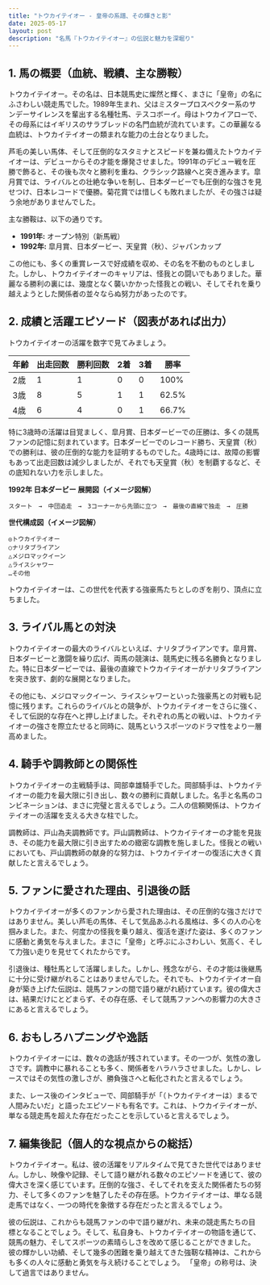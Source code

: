 ```yaml
---
title: "トウカイテイオー - 皇帝の系譜、その輝きと影"
date: 2025-05-17
layout: post
description: "名馬『トウカイテイオー』の伝説と魅力を深堀り"
---
```


## 1. 馬の概要（血統、戦績、主な勝鞍）

トウカイテイオー。その名は、日本競馬史に燦然と輝く、まさに「皇帝」の名にふさわしい競走馬でした。1989年生まれ、父はミスタープロスペクター系のサンデーサイレンスを輩出する名種牡馬、テスコボーイ。母はトウカイアローで、その母系にはイギリスのサラブレッドの名門血統が流れています。この華麗なる血統は、トウカイテイオーの類まれな能力の土台となりました。

芦毛の美しい馬体、そして圧倒的なスタミナとスピードを兼ね備えたトウカイテイオーは、デビューからその才能を爆発させました。1991年のデビュー戦を圧勝で飾ると、その後も次々と勝利を重ね、クラシック路線へと突き進みます。皐月賞では、ライバルとの壮絶な争いを制し、日本ダービーでも圧倒的な強さを見せつけ、日本レコードで優勝。菊花賞では惜しくも敗れましたが、その強さは疑う余地がありませんでした。

主な勝鞍は、以下の通りです。

* **1991年:**  オープン特別（新馬戦）
* **1992年:** 皐月賞、日本ダービー、天皇賞（秋）、ジャパンカップ

この他にも、多くの重賞レースで好成績を収め、その名を不動のものとしました。しかし、トウカイテイオーのキャリアは、怪我との闘いでもありました。華麗なる勝利の裏には、幾度となく襲いかかった怪我との戦い、そしてそれを乗り越えようとした関係者の並々ならぬ努力があったのです。


## 2. 成績と活躍エピソード（図表があれば出力）

トウカイテイオーの活躍を数字で見てみましょう。

| 年齢 | 出走回数 | 勝利回数 | 2着 | 3着 | 勝率 |
|---|---|---|---|---|---|
| 2歳 | 1 | 1 | 0 | 0 | 100% |
| 3歳 | 8 | 5 | 1 | 1 | 62.5% |
| 4歳 | 6 | 4 | 0 | 1 | 66.7% |


特に3歳時の活躍は目覚ましく、皐月賞、日本ダービーでの圧勝は、多くの競馬ファンの記憶に刻まれています。日本ダービーでのレコード勝ち、天皇賞（秋）での勝利は、彼の圧倒的な能力を証明するものでした。4歳時には、故障の影響もあって出走回数は減少しましたが、それでも天皇賞（秋）を制覇するなど、その底知れない力を示しました。


**1992年 日本ダービー 展開図（イメージ図解）**

```
スタート　→　中団追走　→　3コーナーから先頭に立つ　→　最後の直線で独走　→　圧勝
```

**世代構成図（イメージ図解）**

```
◎トウカイテイオー
○ナリタブライアン
△メジロマックイーン
△ライスシャワー
…その他
```

トウカイテイオーは、この世代を代表する強豪馬たちとしのぎを削り、頂点に立ちました。


## 3. ライバル馬との対決

トウカイテイオーの最大のライバルといえば、ナリタブライアンです。皐月賞、日本ダービーと激闘を繰り広げ、両馬の競演は、競馬史に残る名勝負となりました。特に日本ダービーでは、最後の直線でトウカイテイオーがナリタブライアンを突き放す、劇的な展開となりました。

その他にも、メジロマックイーン、ライスシャワーといった強豪馬との対戦も記憶に残ります。これらのライバルとの競争が、トウカイテイオーをさらに強く、そして伝説的な存在へと押し上げました。それぞれの馬との戦いは、トウカイテイオーの強さを際立たせると同時に、競馬というスポーツのドラマ性をより一層高めました。


## 4. 騎手や調教師との関係性

トウカイテイオーの主戦騎手は、岡部幸雄騎手でした。岡部騎手は、トウカイテイオーの能力を最大限に引き出し、数々の勝利に貢献しました。名手と名馬のコンビネーションは、まさに完璧と言えるでしょう。二人の信頼関係は、トウカイテイオーの活躍を支える大きな柱でした。

調教師は、戸山為夫調教師です。戸山調教師は、トウカイテイオーの才能を見抜き、その能力を最大限に引き出すための緻密な調教を施しました。怪我との戦いにおいても、戸山調教師の献身的な努力は、トウカイテイオーの復活に大きく貢献したと言えるでしょう。


## 5. ファンに愛された理由、引退後の話

トウカイテイオーが多くのファンから愛された理由は、その圧倒的な強さだけではありません。美しい芦毛の馬体、そして気品あふれる風格は、多くの人の心を掴みました。また、何度かの怪我を乗り越え、復活を遂げた姿は、多くのファンに感動と勇気を与えました。まさに「皇帝」と呼ぶにふさわしい、気高く、そして力強い走りを見せてくれたからです。

引退後は、種牡馬として活躍しました。しかし、残念ながら、その才能は後継馬に十分に受け継がれることはありませんでした。それでも、トウカイテイオー自身が築き上げた伝説は、競馬ファンの間で語り継がれ続けています。彼の偉大さは、結果だけにとどまらず、その存在感、そして競馬ファンへの影響力の大きさにあると言えるでしょう。


## 6. おもしろハプニングや逸話

トウカイテイオーには、数々の逸話が残されています。その一つが、気性の激しさです。調教中に暴れることも多く、関係者をハラハラさせました。しかし、レースではその気性の激しさが、勝負強さへと転化されたと言えるでしょう。

また、レース後のインタビューで、岡部騎手が「（トウカイテイオーは）まるで人間みたいだ」と語ったエピソードも有名です。これは、トウカイテイオーが、単なる競走馬を超えた存在だったことを示していると言えるでしょう。


## 7. 編集後記（個人的な視点からの総括）

トウカイテイオー。私は、彼の活躍をリアルタイムで見てきた世代ではありません。しかし、映像や記録、そして語り継がれる数々のエピソードを通じて、彼の偉大さを深く感じています。圧倒的な強さ、そしてそれを支えた関係者たちの努力、そして多くのファンを魅了したその存在感。トウカイテイオーは、単なる競走馬ではなく、一つの時代を象徴する存在だったと言えるでしょう。

彼の伝説は、これからも競馬ファンの中で語り継がれ、未来の競走馬たちの目標となることでしょう。そして、私自身も、トウカイテイオーの物語を通じて、競馬の魅力、そしてスポーツの素晴らしさを改めて感じることができました。  彼の輝かしい功績、そして幾多の困難を乗り越えてきた強靭な精神は、これからも多くの人々に感動と勇気を与え続けることでしょう。  「皇帝」の称号は、決して過言ではありません。

